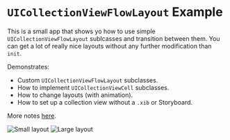 # `UICollectionViewFlowLayout` Example

This is a small app that shows yo how to use simple `UICollectionViewFlowLayout` sublcasses and transition between them. You can get a lot of really nice layouts without any further modification than `init`.

Demonstrates:
- Custom `UICollectionViewFlowLayout` subclasses.
- How to implement `UICollectionViewCell` subclasses.
- How to change layouts (with animation).
- How to set up a collection view without a `.xib` or Storyboard.

More notes [here](http://ashfurrow.com/blog/uicollectionview-example-with-uicollectionviewflowlayout).

![Small layout](http://static.ashfurrow.com.s3.amazonaws.com/github/UICollectionViewExampleSmall.png) 
![Large layout](http://static.ashfurrow.com.s3.amazonaws.com/github/UICollectionViewExampleLarge.png) 
